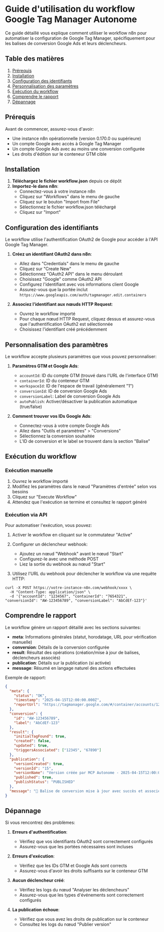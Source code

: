 # Guide d'utilisation du workflow Google Tag Manager Autonome

Ce guide détaillé vous explique comment utiliser le workflow n8n pour automatiser la configuration de Google Tag Manager, spécifiquement pour les balises de conversion Google Ads et leurs déclencheurs.

## Table des matières

1. [Prérequis](#prérequis)
2. [Installation](#installation)
3. [Configuration des identifiants](#configuration-des-identifiants)
4. [Personnalisation des paramètres](#personnalisation-des-paramètres)
5. [Exécution du workflow](#exécution-du-workflow)
6. [Comprendre le rapport](#comprendre-le-rapport)
7. [Dépannage](#dépannage)

## Prérequis

Avant de commencer, assurez-vous d'avoir:

- Une instance n8n opérationnelle (version 0.170.0 ou supérieure)
- Un compte Google avec accès à Google Tag Manager
- Un compte Google Ads avec au moins une conversion configurée
- Les droits d'édition sur le conteneur GTM cible

## Installation

1. **Téléchargez le fichier workflow.json** depuis ce dépôt
2. **Importez-le dans n8n**:
   - Connectez-vous à votre instance n8n
   - Cliquez sur "Workflows" dans le menu de gauche
   - Cliquez sur le bouton "Import from File"
   - Sélectionnez le fichier workflow.json téléchargé
   - Cliquez sur "Import"

## Configuration des identifiants

Le workflow utilise l'authentification OAuth2 de Google pour accéder à l'API Google Tag Manager.

1. **Créez un identifiant OAuth2 dans n8n**:
   - Allez dans "Credentials" dans le menu de gauche
   - Cliquez sur "Create New"
   - Sélectionnez "OAuth2 API" dans le menu déroulant
   - Choisissez "Google" comme OAuth2 API
   - Configurez l'identifiant avec vos informations client Google
   - Assurez-vous que la portée inclut `https://www.googleapis.com/auth/tagmanager.edit.containers`

2. **Associez l'identifiant aux nœuds HTTP Request**:
   - Ouvrez le workflow importé
   - Pour chaque nœud HTTP Request, cliquez dessus et assurez-vous que l'authentification OAuth2 est sélectionnée
   - Choisissez l'identifiant créé précédemment

## Personnalisation des paramètres

Le workflow accepte plusieurs paramètres que vous pouvez personnaliser:

1. **Paramètres GTM et Google Ads**:
   - `accountId`: ID du compte GTM (trouvé dans l'URL de l'interface GTM)
   - `containerId`: ID du conteneur GTM
   - `workspaceId`: ID de l'espace de travail (généralement "1")
   - `conversionId`: ID de conversion Google Ads
   - `conversionLabel`: Label de conversion Google Ads
   - `autoPublish`: Activer/désactiver la publication automatique (true/false)

2. **Comment trouver vos IDs Google Ads**:
   - Connectez-vous à votre compte Google Ads
   - Allez dans "Outils et paramètres" > "Conversions"
   - Sélectionnez la conversion souhaitée
   - L'ID de conversion et le label se trouvent dans la section "Balise"

## Exécution du workflow

### Exécution manuelle

1. Ouvrez le workflow importé
2. Modifiez les paramètres dans le nœud "Paramètres d'entrée" selon vos besoins
3. Cliquez sur "Execute Workflow"
4. Attendez que l'exécution se termine et consultez le rapport généré

### Exécution via API

Pour automatiser l'exécution, vous pouvez:

1. Activer le workflow en cliquant sur le commutateur "Active"
2. Configurer un déclencheur webhook:
   - Ajoutez un nœud "Webhook" avant le nœud "Start"
   - Configurez-le avec une méthode POST
   - Liez la sortie du webhook au nœud "Start"

3. Utilisez l'URL du webhook pour déclencher le workflow via une requête HTTP:
```
curl -X POST https://votre-instance-n8n.com/webhook/xxxx \
  -H "Content-Type: application/json" \
  -d '{"accountId": "1234567", "containerId": "7654321", "conversionId": "AW-123456789", "conversionLabel": "AbCdEf-123"}'
```

## Comprendre le rapport

Le workflow génère un rapport détaillé avec les sections suivantes:

- **meta**: Informations générales (statut, horodatage, URL pour vérification manuelle)
- **conversion**: Détails de la conversion configurée
- **result**: Résultat des opérations (création/mise à jour de balises, déclencheurs associés)
- **publication**: Détails sur la publication (si activée)
- **message**: Résumé en langage naturel des actions effectuées

Exemple de rapport:
```json
{
  "meta": {
    "status": "OK",
    "timestamp": "2025-04-15T12:00:00.000Z",
    "reportUrl": "https://tagmanager.google.com/#/container/accounts/1234567/containers/7654321/workspaces/1/tags"
  },
  "conversion": {
    "id": "AW-123456789",
    "label": "AbCdEf-123"
  },
  "result": {
    "initialTagFound": true,
    "created": false,
    "updated": true,
    "triggersAssociated": ["12345", "67890"]
  },
  "publication": {
    "versionCreated": true,
    "versionId": "15",
    "versionName": "Version créée par MCP Autonome - 2025-04-15T12:00:00.000Z",
    "published": true,
    "publishStatus": "PUBLISHED"
  },
  "message": "🔄 Balise de conversion mise à jour avec succès et associée aux déclencheurs. Les modifications ont été publiées automatiquement."
}
```

## Dépannage

Si vous rencontrez des problèmes:

1. **Erreurs d'authentification**:
   - Vérifiez que vos identifiants OAuth2 sont correctement configurés
   - Assurez-vous que les portées nécessaires sont incluses

2. **Erreurs d'exécution**:
   - Vérifiez que les IDs GTM et Google Ads sont corrects
   - Assurez-vous d'avoir les droits suffisants sur le conteneur GTM

3. **Aucun déclencheur créé**:
   - Vérifiez les logs du nœud "Analyser les déclencheurs"
   - Assurez-vous que les types d'événements sont correctement configurés

4. **La publication échoue**:
   - Vérifiez que vous avez les droits de publication sur le conteneur
   - Consultez les logs du nœud "Publier version"